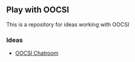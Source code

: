 ## Play with OOCSI

This is a repository for ideas working with OOCSI

### Ideas

- [OOCSI Chatroom](/oocsi-chatroom/)
